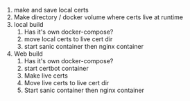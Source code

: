 1. make and save local certs
2. Make directory / docker volume where certs live at runtime
3. local build
   1. Has it's own docker-compose?
   2. move local certs to live cert dir
   3. start sanic container then nginx container
4. Web build
   1. Has it's own docker-compose?
   2. start certbot container 
   3. Make live certs
   4. Move live certs to live cert dir
   5. Start sanic container then nginx container